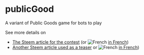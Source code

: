 # publicGood
A variant of Public Goods game for bots to play

See more details on 
* [The Steem article for the contest](./STEEM.md)  (or ![French](https://s9.postimg.org/3mpd3j2sf/flag-fr-qc_14x21.png) [in French](./STEEM-fr.md))
* [Another Steem article used as a teaser](./TEASER.md)  or ![French](https://s9.postimg.org/3mpd3j2sf/flag-fr-qc_14x21.png) [in French](./TEASER-fr.md))

